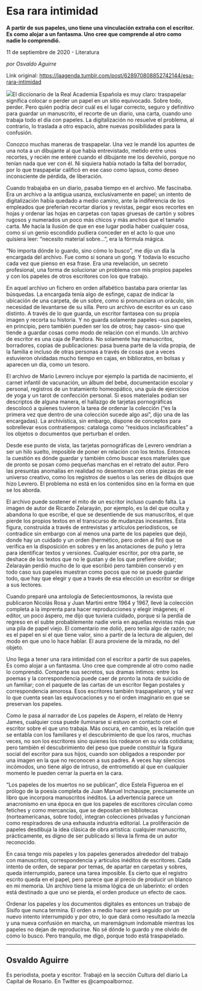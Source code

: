 # Esa rara intimidad

**A partir de sus papeles, uno tiene una vinculación extraña con el escritor. Es como alojar a un fantasma. Uno cree que comprende al otro como nadie lo comprendió.**

11 de septiembre de 2020 - Literatura

_por Osvaldo Aguirre_

Link original: https://laagenda.tumblr.com/post/628970808852742144/esa-rara-intimidad

![](https://64.media.tumblr.com/b550a7af3db0b076a93bd6c12231be97/2928b8a112899058-13/s500x750/a8008c0f080469661533c7f5e98662efcedff5fa.jpg)El diccionario de la Real Academia Española es muy claro: traspapelar significa colocar o perder un papel en un sitio equivocado. Sobre todo, perder. Pero quién podría decir cuál es el lugar correcto, seguro y definitivo para guardar un manuscrito, el recorte de un diario, una carta, cuando uno trabaja todo el día con papeles. La digitalización no resuelve el problema, al contrario, lo traslada a otro espacio, abre nuevas posibilidades para la confusión.


Conozco muchas maneras de traspapelar. Una vez le mandé los apuntes de una nota a un dibujante al que había entrevistado, metido entre unos recortes, y recién me enteré cuando el dibujante me los devolvió, porque no tenían nada que ver con él. Ni siquiera había notado la falta del borrador, por lo que traspapelar calificó en ese caso como lapsus, como deseo inconsciente de pérdida, de liberación.


Cuando trabajaba en un diario, pasaba tiempo en el archivo. Me fascinaba. Era un archivo a la antigua usanza, exclusivamente en papel; un intento de digitalización había quedado a medio camino, ante la indiferencia de los empleados que preferían recortar diarios y revistas, pegar esos recortes en hojas y ordenar las hojas en carpetas con tapas gruesas de cartón y sobres rugosos y numerados un poco más chicos y más anchos que el tamaño carta. Me hacía la ilusión de que en ese lugar podía haber cualquier cosa, como si un genio escondido pudiera conceder en el acto lo que uno quisiera leer: “necesito material sobre…”, era la fórmula mágica.


“No importa dónde lo guardo, sino cómo lo busco”, me dijo un día la encargada del archivo. Fue como si sonara un gong. Y todavía lo escucho cada vez que pienso en esa frase. Era una revelación, un secreto profesional, una forma de solucionar un problema con mis propios papeles y con los papeles de otros escritores con los que trabajo.


En aquel archivo un fichero en orden alfabético bastaba para orientar las búsquedas. La encargada tenía algo de esfinge, capaz de indicar la ubicación de una carpeta, de un sobre, como si pronunciara un oráculo, sin necesidad de levantarse de su silla. Pero un archivo de escritor es un caso distinto. A través de lo que guarda, un escritor fantasea con su propia imagen y recorta su historia. Y no guarda solamente papeles –sus papeles, en principio, pero también pueden ser los de otros; hay casos- sino que tiende a guardar cosas como modo de relación con el mundo. Un archivo de escritor es una caja de Pandora. No solamente hay manuscritos, borradores, copias de publicaciones: pasa buena parte de la vida propia, de la familia e incluso de otras personas a través de cosas que a veces estuvieron olvidadas mucho tiempo en cajas, en biblioratos, en bolsas y aparecen un día, como un tesoro.


El archivo de Mario Levrero incluye por ejemplo la partida de nacimiento, el carnet infantil de vacunación, un álbum del bebé, documentación escolar y personal, registros de un tratamiento homeopático, una guía de ejercicios de yoga y un tarot de confección personal. Si esos materiales podían ser descriptos de alguna manera, el hallazgo de tarjetas pornográficas descolocó a quienes tuvieron la tarea de ordenar la colección (“es la primera vez que dentro de una colección sucede algo así”, dijo una de las encargadas). La archivística, sin embargo, dispone de conceptos para sobrellevar esos contratiempos: cataloga como “residuos inclasificables” a los objetos o documentos que perturban el orden.


Desde ese punto de vista, las tarjetas pornográficas de Levrero vendrían a ser un hilo suelto, imposible de poner en relación con los textos. Entonces la cuestión es dónde guardar y también cómo buscar esos materiales que de pronto se posan como pequeñas manchas en el retrato del autor. Pero las presuntas anomalías en realidad no desentonan con otras piezas de ese universo creativo, como los registros de sueños o las series de dibujos que hizo Levrero. El problema no está en los contenidos sino en la forma en que se los aborda.


El archivo puede sostener el mito de un escritor incluso cuando falta. La imagen de autor de Ricardo Zelarayán, por ejemplo, es la del que oculta y abandona lo que escribe, el que se desentiende de sus manuscritos, el que pierde los propios textos en el transcurso de mudanzas incesantes. Esta figura, construida a través de entrevistas y artículos periodísticos, se contradice sin embargo con al menos una parte de los papeles que dejó, donde hay un cuidado y un orden (hermético, pero orden al fin) que se verifica en la disposición en sobres y en las anotaciones de puño y letra para identificar textos y versiones. Cualquier escritor, por otra parte, se deshace de los textos que no le gustan y de los que prefiere olvidar; Zelarayán perdió mucho de lo que escribió pero también conservó y en todo caso sus papeles muestran como pocos que no se puede guardar todo, que hay que elegir y que a través de esa elección un escritor se dirige a sus lectores.


Cuando preparé una antología de Setecientosmonos, la revista que publicaron Nicolás Rosa y Juan Martini entre 1964 y 1967, llevé la colección completa a la imprenta para hacer reproducciones y elegir imágenes; el editor, un poco áspero, me dijo que tuviera cuidado, porque si la perdía de regreso en el subte probablemente nadie vería en aquellas revistas más que una pila de papel viejo. El comentario me dolió, pero tenía algo de razón; no es el papel en sí el que tiene valor, sino a partir de la lectura de alguien, del modo en que uno lo hace hablar. El aura proviene de la mirada, no del objeto.


Uno llega a tener una rara intimidad con el escritor a partir de sus papeles. Es como alojar a un fantasma. Uno cree que comprende al otro como nadie lo comprendió. Comparte sus secretos, sus dramas íntimos: entre los poemas y la correspondencia puede caer de pronto la nota de suicidio de un familiar; con el paquete de las cartas de un escritor llegan postales y correspondencia amorosa. Esos escritores también traspapelaron, y tal vez lo que cuenta sean las equivocaciones y no el orden imaginario en que se preservan los papeles.


Como le pasa al narrador de Los papeles de Aspern, el relato de Henry James, cualquier cosa puede iluminarse si estuvo en contacto con el escritor sobre el que uno trabaja. Más oscura, en cambio, es la relación que se entabla con los familiares y el descubrimiento de que los raros, muchas veces, no son los escritores sino quienes los rodearon en su vida cotidiana; pero también el descubrimiento del peso que puede constituir la figura social del escritor para sus hijos, cuando son obligados a responder por una imagen en la que no reconocen a sus padres. A veces hay silencios incómodos, uno tiene algo de intruso, de entrometido al que en cualquier momento le pueden cerrar la puerta en la cara. 


“Los papeles de los muertos no se publican”, dice Estela Figueroa en el prólogo de la poesía completa de Juan Manuel Inchauspe, precisamente un libro que incorpora manuscritos inéditos. La advertencia parece un anacronismo en una época en que los papeles de escritores circulan como fetiches y como mercancías, que se depositan en bibliotecas (norteamericanas, sobre todo), integran colecciones privadas y funcionan como respiradores de una exhausta industria editorial. La proliferación de papeles desdibuja la idea clásica de obra artística: cualquier manuscrito, prácticamente, es digno de ser publicado si lleva la firma de un autor reconocido.


En casa tengo mis papeles y los papeles generados alrededor del trabajo con manuscritos, correspondencia y artículos inéditos de escritores. Cada intento de orden, de separar por temas, de apartar en carpetas y sobres, queda interrumpido, parece una tarea imposible. Es cierto que el registro escrito queda en el papel, pero parece que al precio de producir un blanco en mi memoria. Un archivo tiene la misma lógica de un laberinto: el orden está destinado a que uno se pierda, el orden produce un efecto de caos.


Ordenar los papeles y los documentos digitales es entonces un trabajo de Sísifo que nunca termina. El orden a medio hacer será seguido por un nuevo intento interrumpido y por otro, lo que dará como resultado la mezcla y una nueva confusión en marcha, un maremágnum indomable mientras los papeles no dejan de reproducirse. No sé dónde lo guardo y me olvido de cómo lo busco. Pero tranquilo, me digo, porque todo está traspapelado.




---

 Osvaldo Aguirre
----------------

 Es periodista, poeta y escritor. Trabajó en la sección Cultura del diario La Capital de Rosario. En Twitter es @campoalbornoz.

